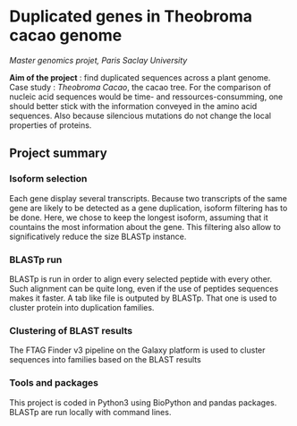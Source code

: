 # Duplicated genes in Theobroma cacao genome
*Master genomics projet, Paris Saclay University*

**Aim of the project** : find duplicated sequences across a plant genome. Case study : *Theobroma Cacao*, the cacao tree. For the comparison of nucleic acid sequences would be  time- and ressources-consumming, one should better stick with the information conveyed in the amino acid sequences. Also because silencious mutations do not change the local properties of proteins.

## Project summary

### Isoform selection

Each gene display several transcripts. Because two transcripts of the same gene are likely to be detected as a gene duplication, isoform filtering has to be done. 
Here, we chose to keep the longest isoform, assuming that it countains the most information about the gene.
This filtering also allow to significatively reduce the size BLASTp instance.

### BLASTp run

BLASTp is run in order to align every selected peptide with every other. Such alignment can be quite long, even if the use of peptides sequences makes it faster. A tab like file is outputed by BLASTp. That one is used to cluster protein into duplication families.

### Clustering of BLAST results

The FTAG Finder v3 pipeline on the Galaxy platform is used to cluster sequences into families based on the BLAST results


### Tools and packages

This project is coded in Python3 using BioPython and pandas packages.
BLASTp are run locally with command lines.
